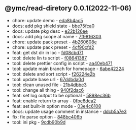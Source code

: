 <a name="0.0.1">

## @ymc/read-diretory 0.0.1(2022-11-06)</a> 
- chore: update demo - [eda8b4ac5](https://github.com/ymc-github/js-idea/commit/4eda8b4ac5f05472ffbd031685b15861c817f1ca "chore(core): update demo&#10;&#10;update lin,tes state in readme.md&#10;update banner in dist&#10;&#10;generated by ymc@robot")
- docs: add pkg shield state - [bbe75fca0](https://github.com/ymc-github/js-idea/commit/4bbe75fca07a502f92f5fec23dd0fd1180ea87ed "docs(core): add pkg shield state&#10;&#10;update lin,tes state in readme.md&#10;update banner in dist&#10;&#10;generated by ymc@robot")
- docs: update pkg desc - [e22b126ee](https://github.com/ymc-github/js-idea/commit/3e22b126eecba5de7a1bdd9ef97a5d524c274ec2 "docs(core): update pkg desc&#10;&#10;export class and instance&#10;export ChanelogFile, changelogfile&#10;&#10;generated by ymc@robot")
- docs: add pkg scope at name - [7f9816303](https://github.com/ymc-github/js-idea/commit/17f9816303affed7df6cf9d56cf31f4ee2c7cbd5 "docs(core): add pkg scope at name&#10;&#10;export setClassConstructor and alias&#10;export setClassMethod and alias&#10;export mixClass and alias&#10;export setClassMethodAlias&#10;&#10;generated by ymc@robot")
- chore: update pack preset - [4b260608e](https://github.com/ymc-github/js-idea/commit/f4b260608e98ee33e949034d989a60f651f78b38 "chore(core): update pack preset&#10;&#10;export  kindOf, kindOfTest, typeOfTest&#10;&#10;generated by ymc@robot")
- chore: update pack preset - [4cf90cfd2](https://github.com/ymc-github/js-idea/commit/74cf90cfd2c570898425a8f29116fefee42792b4 "chore(core): update pack preset&#10;&#10;export JsonStream&#10;export jsonStream&#10;&#10;generated by ymc@robot")
- feat: get dst dir in loc - [fd08cbd71](https://github.com/ymc-github/js-idea/commit/7fd08cbd71e5c257acc606660eff12936afb6331 "feat(core): get dst dir in loc&#10;&#10;")
- tool: delete lin ts script - [f08641387](https://github.com/ymc-github/js-idea/commit/3f08641387ecd32711c9fb5f5f05db0b8acb3b0e "tool(core): delete lin ts script&#10;&#10;")
- tool: delete prettier config in script - [aa40eb471](https://github.com/ymc-github/js-idea/commit/3aa40eb4715bcbdd5b209f7f4f9a82acb8218a9b "tool(core): delete prettier config in script&#10;&#10;")
- tool: update main branch for homepage - [6abe42224](https://github.com/ymc-github/js-idea/commit/96abe4222412dab55af0638b5d656dff16eaafeb "tool(core): update main branch for homepage&#10;&#10;")
- tool: delete and sort script - [f26224e2b](https://github.com/ymc-github/js-idea/commit/5f26224e2bc70af3b0764c27bff78f5e2f7279bb "tool(core): delete and sort script&#10;&#10;")
- tool: update base url - [67ddbda0d](https://github.com/ymc-github/js-idea/commit/067ddbda0db83ad5f9ca609cc59e33b6aea4a6c0 "tool(core): update base url&#10;&#10;")
- tool: clean unused file - [21b4dbbe3](https://github.com/ymc-github/js-idea/commit/e21b4dbbe3059079889abb52be444ddf5c1c9e3c "tool(core): clean unused file&#10;&#10;")
- tool: change all thing - [940f2dac6](https://github.com/ymc-github/js-idea/commit/7940f2dac6a08297f53affb85b9eaa47fd3b55db "tool(core): change all thing&#10;&#10;")
- feat: set log output to be optional - [5898ec36b](https://github.com/ymc-github/js-idea/commit/35898ec36bdf8856aeff9f61020a22615d4f88f1 "feat(core): set log output to be optional&#10;&#10;")
- feat: enable return to array - [0fbe8dea2](https://github.com/ymc-github/js-idea/commit/50fbe8dea27fb605c2941affbbca471b214452a1 "feat(core): enable return to array&#10;&#10;")
- feat: set built-in option mode - [03e4c6108](https://github.com/ymc-github/js-idea/commit/f03e4c610837416e79620d4a9cf6d45db2fed64b "feat(core): set built-in option mode&#10;&#10;")
- docs: update usage comment in instance - [ddcb5a7e3](https://github.com/ymc-github/js-idea/commit/9ddcb5a7e3ccff90f9d465afb4507c7e2380983d "docs(core): update usage comment in instance&#10;&#10;")
- fix: fix parse option - [848bc406b](https://github.com/ymc-github/js-idea/commit/a848bc406b22be73b73e8d6f41773988b1b122ce "fix(core): fix parse option&#10;&#10;")
- tool: ini pkg - [9cdb90b9d](https://github.com/ymc-github/js-idea/commit/19cdb90b9de0c5b2e5197fcdd6eb7c79200dab05 "tool(core): ini pkg&#10;&#10;")